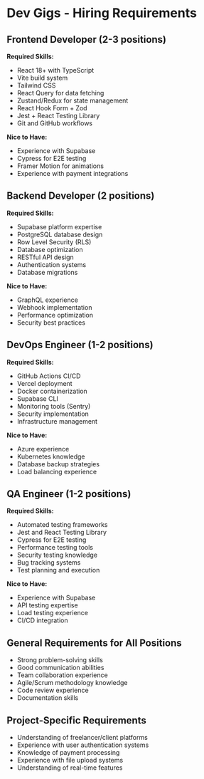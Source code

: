 # Dev Gigs - Hiring Requirements

## Frontend Developer (2-3 positions)
**Required Skills:**
- React 18+ with TypeScript
- Vite build system
- Tailwind CSS
- React Query for data fetching
- Zustand/Redux for state management
- React Hook Form + Zod
- Jest + React Testing Library
- Git and GitHub workflows

**Nice to Have:**
- Experience with Supabase
- Cypress for E2E testing
- Framer Motion for animations
- Experience with payment integrations

## Backend Developer (2 positions)
**Required Skills:**
- Supabase platform expertise
- PostgreSQL database design
- Row Level Security (RLS)
- Database optimization
- RESTful API design
- Authentication systems
- Database migrations

**Nice to Have:**
- GraphQL experience
- Webhook implementation
- Performance optimization
- Security best practices

## DevOps Engineer (1-2 positions)
**Required Skills:**
- GitHub Actions CI/CD
- Vercel deployment
- Docker containerization
- Supabase CLI
- Monitoring tools (Sentry)
- Security implementation
- Infrastructure management

**Nice to Have:**
- Azure experience
- Kubernetes knowledge
- Database backup strategies
- Load balancing experience

## QA Engineer (1-2 positions)
**Required Skills:**
- Automated testing frameworks
- Jest and React Testing Library
- Cypress for E2E testing
- Performance testing tools
- Security testing knowledge
- Bug tracking systems
- Test planning and execution

**Nice to Have:**
- Experience with Supabase
- API testing expertise
- Load testing experience
- CI/CD integration

## General Requirements for All Positions
- Strong problem-solving skills
- Good communication abilities
- Team collaboration experience
- Agile/Scrum methodology knowledge
- Code review experience
- Documentation skills

## Project-Specific Requirements
- Understanding of freelancer/client platforms
- Experience with user authentication systems
- Knowledge of payment processing
- Experience with file upload systems
- Understanding of real-time features

